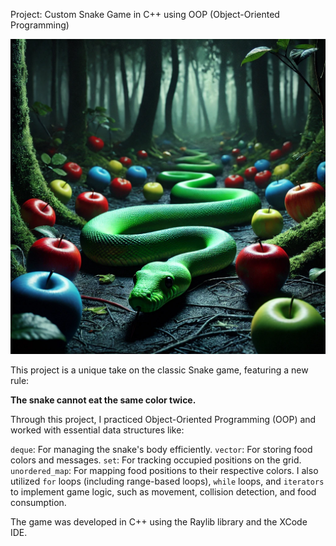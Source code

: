 Project: Custom Snake Game in C++ using OOP (Object-Oriented Programming)
<p> <img src="Media.xcassets/snake-game.imageset/snake-game.png" /> </p>
This project is a unique take on the classic Snake game, featuring a new rule:

**The snake cannot eat the same color twice.**

Through this project, I practiced Object-Oriented Programming (OOP) and worked with essential data structures like:

`deque`: For managing the snake's body efficiently.
`vector`: For storing food colors and messages.
`set`: For tracking occupied positions on the grid.
`unordered_map`: For mapping food positions to their respective colors.
I also utilized `for` loops (including range-based loops), `while` loops, and `iterators` to implement game logic,
such as movement, collision detection, and food consumption.

The game was developed in C++ using the Raylib library and the XCode IDE.
